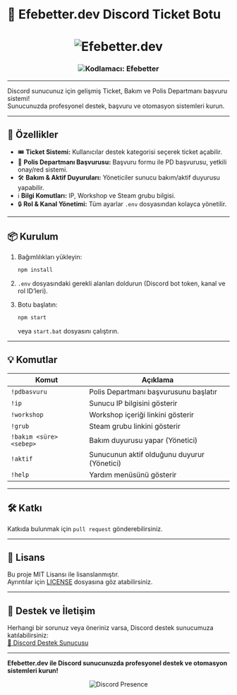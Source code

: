 
# 🎫 Efebetter.dev Discord Ticket Botu

<h1 align="center">
  <img src="https://readme-typing-svg.herokuapp.com/?font=Fira+Code&size=40&pause=1000&color=0FF7FF&center=true&vCenter=true&width=435&lines=Efebetter.dev" alt="Efebetter.dev" />
</h1>

<h3 align="center">
  <img src="https://readme-typing-svg.herokuapp.com?font=Fira+Code&size=22&pause=1000&color=FFCB6B&center=true&vCenter=true&width=350&lines=Kodlamac%C4%B1%3A+Efebetter" alt="Kodlamacı: Efebetter" />
</h3>

---

Discord sunucunuz için gelişmiş Ticket, Bakım ve Polis Departmanı başvuru sistemi!  
Sunucunuzda profesyonel destek, başvuru ve otomasyon sistemleri kurun.

---

## 🚀 Özellikler

- 🎟️ **Ticket Sistemi:** Kullanıcılar destek kategorisi seçerek ticket açabilir.
- 👮 **Polis Departmanı Başvurusu:** Başvuru formu ile PD başvurusu, yetkili onay/red sistemi.
- 🛠️ **Bakım & Aktif Duyuruları:** Yöneticiler sunucu bakım/aktif duyurusu yapabilir.
- ℹ️ **Bilgi Komutları:** IP, Workshop ve Steam grubu bilgisi.
- 🔒 **Rol & Kanal Yönetimi:** Tüm ayarlar `.env` dosyasından kolayca yönetilir.

---

## 📦 Kurulum

1. Bağımlılıkları yükleyin:
   ```bash
   npm install
   ```

2. `.env` dosyasındaki gerekli alanları doldurun (Discord bot token, kanal ve rol ID’leri).

3. Botu başlatın:
   ```bash
   npm start
   ```
   veya `start.bat` dosyasını çalıştırın.

---

## 💡 Komutlar

| Komut                     | Açıklama                                               |
|---------------------------|--------------------------------------------------------|
| `!pdbasvuru`              | Polis Departmanı başvurusunu başlatır                 |
| `!ip`                     | Sunucu IP bilgisini gösterir                          |
| `!workshop`               | Workshop içeriği linkini gösterir                     |
| `!grub`                   | Steam grubu linkini gösterir                          |
| `!bakım <süre> <sebep>`   | Bakım duyurusu yapar (Yönetici)                       |
| `!aktif`                  | Sunucunun aktif olduğunu duyurur (Yönetici)           |
| `!help`                   | Yardım menüsünü gösterir                              |

---

## 🛠️ Katkı

Katkıda bulunmak için `pull request` gönderebilirsiniz.

---

## 📄 Lisans

Bu proje MIT Lisansı ile lisanslanmıştır.  
Ayrıntılar için [LICENSE](LICENSE) dosyasına göz atabilirsiniz.

---

## 💬 Destek ve İletişim

Herhangi bir sorunuz veya öneriniz varsa, Discord destek sunucumuza katılabilirsiniz:  
[🔗 Discord Destek Sunucusu](https://discord.gg/GSdAd5Ft)

---

**Efebetter.dev ile Discord sunucunuzda profesyonel destek ve otomasyon sistemleri kurun!**

<p align="center">
  <img src="https://lanyard.cnrad.dev/api/80874142122953934874?hideDiscrim=true&borderRadius=10px" alt="Discord Presence" />
</p>
